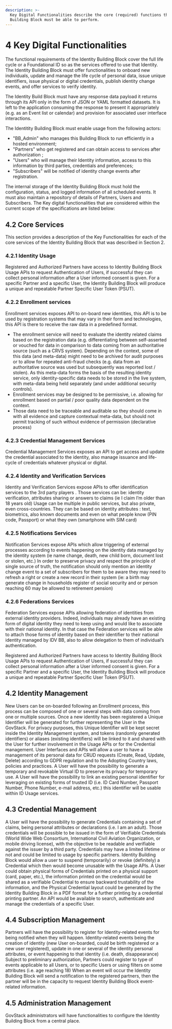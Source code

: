 ```yaml
---
description: >-
  Key Digital Functionalities describe the core (required) functions that this
  Building Block must be able to perform.
---
```


# 4 Key Digital Functionalities

The functional requirements of the Identity Building Block cover the full life cycle or a Foundational ID so as the services offered to use that Identity. The Identity Building Block must offer functionalities to onboard new individuals, update and manage the life cycle of personal data, issue unique identifiers, issue physical or digital credentials, publish identity change events, and offer services to verify identity.

The Identity Build Block must have any response data payload it returns through its API only in the form of JSON or YAML formatted datasets. It is left to the application consuming the response to present it appropriately (e.g. as an Event list or calendar) and provision for associated user interface interactions.

The Identitity Building Block must enable usage from the following actors:

* "BB\_Admin" who manages this Building Block to run efficiently in a hosted environment;
* "Partners" who get registered and can obtain access to services after authorization ;
* "Users" who will manage their Identity information, access to this information by third parties, credentials and preferences;
* "Subscribers" will be notified of identity change events after registration.

The internal storage of the Identity Building Block must hold the configuration, status, and logged information of all scheduled events. It must also maintain a repository of details of Partners, Users and Subscribers. The Key digital functionalities that are considered within the current scope of the specifications are listed below:

## 4.2 Core Services

This section provides a description of the Key Functionalities for each of the core services of the Identity Building Block that was described in Section 2.

### **4.2.1 Identity Usage**&#x20;

Registered and Authorized Partners have access to Identity Building Block Usage APIs to request Authentication of Users, if successful they can collect personal information after a User informed consent is given. For a specific Partner and a specific User, the Identity Building Block will produce a unique and repeatable Partner Specific User Token (PSUT).

### 4.2.2 Enrollment services

Enrollment services exposes API to on-board new identities, this API is to be used by registration systems that may vary in their form and technologies, this API is there to receive the raw data in a predefined format.

* The enrollment service will need to evaluate the identity related claims based on the registration data (e.g. differentiating between self-asserted or vouched for data in comparison to data coming from an authoritative source (such as a CRVS system). Depending on the context, some of this data (and meta-data) might need to be archived for audit purposes or to allow for repeated anti-fraud checks (e.g. data from an authoritative source was used but subsequently was reported lost / stolen). As this meta-data forms the basis of the resulting identity service, only identity-specific data needs to be stored in the live system, with meta-data being held separately (and under additional security controls).
* Enrollment services may be designed to be permissive, i.e. allowing for enrollment based on partial / poor quality data dependent on the context.
* Those data need to be traceable and auditable so they should come in with all evidence and capture contextual meta-data, but should not permit tracking of such without evidence of permission (declarative process)

### 4.2.3 Credential Management Services

Credential Management Services exposes an API to get access and update the credential associated to the identity, also manage issuance and life-cycle of credentials whatever physical or digital.

### 4.2.4 Identity and Verification Services

Identity and Verification Services expose APIs to offer identification services to the 3rd party players . Those services can be: identity verification, attributes sharing or answers to claims (ie I claim I’m older than 18 years old) Usage can be multiple in public services, but also private, even cross-countries. They can be based on identity attributes : text, biometrics, also known documents and even on what people know (PIN code, Passport) or what they own (smartphone with SIM card)

### 4.2.5 Notifications Services

Notification Services expose APIs which allow triggering of external processes according to events happening on the identity data managed by the identity system (ie name change, death, new child born, document lost or stolen, etc.) In order to preserve privacy and respect the principle of single source of truth, the notification should only mention an identity change event to a set of subscribers for them to be aware they may need to refresh a right or create a new record in their system (ie: a birth may generate change in households register of social security and or person reaching 60 may be allowed to retirement pension)

### 4.2.6 Federations Services

Federation Services expose APIs allowing federation of identities from external identity providers. Indeed, individuals may already have an existing form of digital identity they need to keep using and would like to associate with their national identity. In that case the Federation services will be able to attach those forms of identity based on their identifier to their national identity managed by IDV BB, also to allow delegation to them of individual’s authentication.

Registered and Authorized Partners have access to Identity Building Block Usage APIs to request Authentication of Users, if successful they can collect personal information after a User informed consent is given. For a specific Partner and a specific User, the Identity Building Block will produce a unique and repeatable Partner Specific User Token (PSUT).

## **4.2 Identity Management**

New Users can be on-boarded following an Enrollment process, this process can be composed of one or several steps with data coming from one or multiple sources. Once a new identity has been registered a Unique Identifier will be generated for further representing the User in the GovStack. For privacy purposes, this Unique Identifier will be kept secret inside the Identity Management system, and tokens (randomly generated identifiers) or aliases (existing identifiers) will be linked to it and shared with the User for further involvement in the Usage APIs or for the Credential management. User Interfaces and APIs will allow a user to have a management of its personal data for CRUD requests (Create, Read, Update, Delete) according to GDPR regulation and to the Adopting Country laws, policies and practices. A User will have the possibility to generate a temporary and revokable Virtual ID to preserve its privacy for temporary use. A User will have the possibility to link an existing personal identifier for leveraging on existing forms of trusted ID (i.e. ID Card Number, Passport Number, Phone Number, e-mail address, etc.) this identifier will be usable within ID Usage services.

## **4.3 Credential Management**

A User will have the possibility to generate Credentials containing a set of claims, being personal attributes or declarations (i.e. I am an adult). Those credentials will be possible to be issued in the form of Verifiable Credentials (World Wide Web Consortium, International Civil Aviation Organization, or mobile driving license), with the objective to be readable and verifiable against the issuer by a third party. Credentials may have a limited lifetime or not and could be limited to usage by specific partners. Identity Building Block would allow a user to suspend (temporarily) or revoke (definitely) a Credential which then would become unusable with the Usage APIs. A User could obtain physical forms of Credentials printed on a physical support (card, paper, etc.), the information printed on the credential would be shared as a verifiable Credential to ensure backward trustability of the information, and the Physical Credential layout could be generated by the Identity Building Block in a PDF format for a further printing by a credential printing partner. An API would be available to search, authenticate and manage the credentials of a specific User.

## **4.4 Subscription Management**

Partners will have the possibility to register for Identity-related events for being notified when they will happen. Identity-related events being the creation of identity (new User on-boarded, could be birth registered or a new user registered), update in one or several of the identity personal attributes, or event happening to that identity (i.e. death, disappearance) Subject to preliminary authorization, Partners could register to type of events applicable to all Users, or to specific Users or using filters on some attributes (i.e. age reaching 18) When an event will occur the Identity Building Block will send a notification to the registered partners, then the partner will be in the capacity to request Identity Building Block event-related information.

## **4.5 Administration Management**

GovStack administrators will have functionalities to configure the Identity Building Block from a central place.
